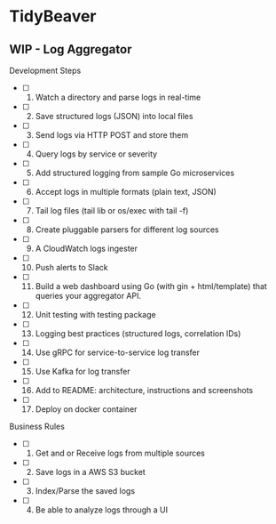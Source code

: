 # TidyBeaver
## WIP - Log Aggregator

Development Steps
- [ ] 1. Watch a directory and parse logs in real-time
- [ ] 2. Save structured logs (JSON) into local files
- [ ] 3. Send logs via HTTP POST and store them
- [ ] 4. Query logs by service or severity
- [ ] 5. Add structured logging from sample Go microservices
- [ ] 6. Accept logs in multiple formats (plain text, JSON)
- [ ] 7. Tail log files (tail lib or os/exec with tail -f)
- [ ] 8. Create pluggable parsers for different log sources
- [ ] 9. A CloudWatch logs ingester
- [ ] 10. Push alerts to Slack
- [ ] 11. Build a web dashboard using Go (with gin + html/template) that queries your aggregator API.
- [ ] 12. Unit testing with testing package
- [ ] 13. Logging best practices (structured logs, correlation IDs)
- [ ] 14. Use gRPC for service-to-service log transfer
- [ ] 15. Use Kafka for log transfer
- [ ] 16. Add to README: architecture, instructions and screenshots
- [ ] 17. Deploy on docker container

Business Rules
- [ ] 1. Get and or Receive logs from multiple sources
- [ ] 2. Save logs in a AWS S3 bucket
- [ ] 3. Index/Parse the saved logs
- [ ] 4. Be able to analyze logs through a UI